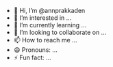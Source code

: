 - 👋 Hi, I’m @annprakkaden
- 👀 I’m interested in ...
- 🌱 I’m currently learning ...
- 💞️ I’m looking to collaborate on ...
- 📫 How to reach me ...
- 😄 Pronouns: ...
- ⚡ Fun fact: ...

<!---
annprakkaden/annprakkaden is a ✨ special ✨ repository because its `README.md` (this file) appears on your GitHub profile.
You can click the Preview link to take a look at your changes.
--->
